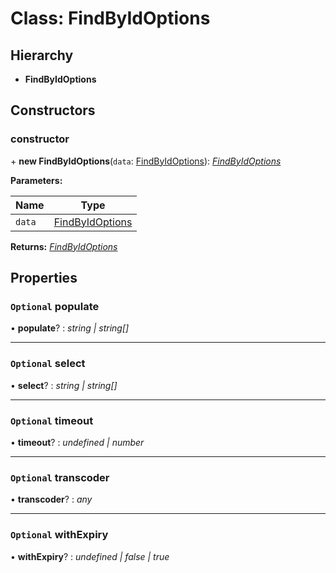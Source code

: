 # Class: FindByIdOptions

## Hierarchy

* **FindByIdOptions**

## Constructors

###  constructor

\+ **new FindByIdOptions**(`data`: [FindByIdOptions](findbyidoptions.md)): *[FindByIdOptions](findbyidoptions.md)*

**Parameters:**

Name | Type |
------ | ------ |
`data` | [FindByIdOptions](findbyidoptions.md) |

**Returns:** *[FindByIdOptions](findbyidoptions.md)*

## Properties

### `Optional` populate

• **populate**? : *string | string[]*

___

### `Optional` select

• **select**? : *string | string[]*

___

### `Optional` timeout

• **timeout**? : *undefined | number*

___

### `Optional` transcoder

• **transcoder**? : *any*

___

### `Optional` withExpiry

• **withExpiry**? : *undefined | false | true*
